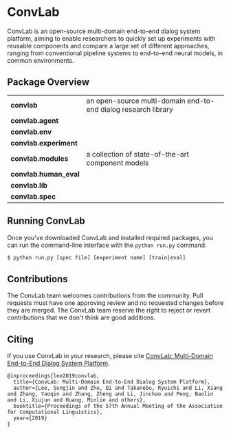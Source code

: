 # ConvLab
ConvLab is an open-source multi-domain end-to-end dialog system platform, aiming to enable researchers to quickly set up experiments with reusable components and compare a large set of different approaches, ranging from conventional pipeline systems to end-to-end neural models, in common environments.

## Package Overview
<table>
<tr>
    <td><b> convlab </b></td>
    <td> an open-source multi-domain end-to-end dialog research library </td>
</tr>
<tr>
    <td><b> convlab.agent </b></td>
    <td>  </td>
</tr>
<tr>
    <td><b> convlab.env </b></td>
    <td>  </td>
</tr>
<tr>
    <td><b> convlab.experiment </b></td>
    <td>  </td>
</tr>
<tr>
    <td><b> convlab.modules </b></td>
    <td> a collection of state-of-the-art component models </td>
</tr>
<tr>
    <td><b> convlab.human_eval </b></td>
    <td>  </td>
</tr>
<tr>
    <td><b> convlab.lib </b></td>
    <td> </td>
</tr>
<tr>
    <td><b> convlab.spec </b></td>
    <td>  </td>
</tr>
</table>

## Running ConvLab
Once you've downloaded ConvLab and installed required packages, you can run the command-line interface with the `python run.py` command.

```bash
$ python run.py [spec file] [experiment name] [train|eval]
```

## Contributions
The ConvLab team welcomes contributions from the community. Pull requests must have one approving review and no requested changes before they are merged. The ConvLab team reserve the right to reject or revert contributions that we don't think are good additions.

## Citing
If you use ConvLab in your research, please cite [ConvLab: Multi-Domain End-to-End Dialog System Platform](https://arxiv.org/abs/1904.08637).
```
@inproceedings{lee2019convlab,
  title={ConvLab: Multi-Domain End-to-End Dialog System Platform},
  author={Lee, Sungjin and Zhu, Qi and Takanobu, Ryuichi and Li, Xiang and Zhang, Yaoqin and Zhang, Zheng and Li, Jinchao and Peng, Baolin and Li, Xiujun and Huang, Minlie and others},
  booktitle={Proceedings of the 57th Annual Meeting of the Association for Computational Linguistics},
  year={2019}
}
```
